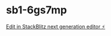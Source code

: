 # sb1-6gs7mp

[Edit in StackBlitz next generation editor ⚡️](https://stackblitz.com/~/github.com/Yukouf/sb1-6gs7mp)